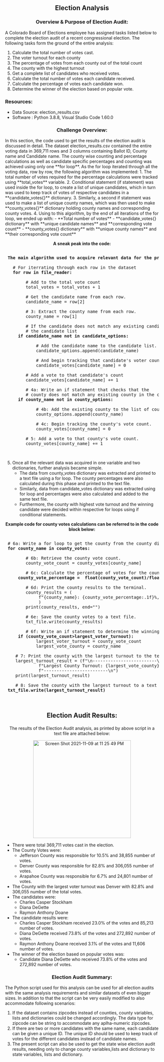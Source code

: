 <h2> <p align=center> Election Analysis </p></h2>

<h3><p align=center>Overview & Purpose of Election Audit: </p></h3>

A Colorado Board of Elections employee has assigned tasks listed below to complete the election audit of a recent congressional election. The following tasks form the ground of the entire analysis:

  1. Calculate the total number of votes cast.
  2. The voter turnout for each county
  3. The percentage of votes from each county out of the total count
  4. The county with the highest turnout
  5. Get a complete list of candidates who received votes.
  6. Calculate the total number of votes each candidate received.
  7. Calculate the percentage of votes each candidate won.
  8. Determine the winner of the election based on popular vote.

### Resources:
- Data Source: election_results.csv
- Software : Python 3.8.8, Visual Studio Code 1.60.0 


<h3><p align=center> Challenge Overview: <p></h3>
In this section, the code used to get the results of the election audit is discussed in detail. 
The dataset election_results.csv contained the entire voting data in 369,711 rows and 3 columns containing Ballot ID, County name and Candidate name.
The county wise counting and percentage calculations as well as candidate specific percentages and counting was achieved using only one **for loop**.
As the for loop iterated through all the voting data, row by row, the following algorithm was implemented:
  1. The total number of  votes required for the percentage calculations were tracked using **total_votes** variable.
  2. Conditional statement (if statement) was used inside the for loop, to create a list of unique candidates, which in turn was used to keep track of votes of respective candidates in a **candidate_votes{}** dictionary.
  3. Similarly, a second if statement was used to make a list of unique county names, which was then used to make **county_votes{}** dictionary holding county names and corresponding county votes.
  4. Using to this algorithm, by the end of all iterations of the for loop, we ended up with:
      - **Total number of votes**
      - **candidate_votes{} dictionary** with **unique candidate names** and **corresponding vote count**
      - **county_votes{} dictionary** with **unique county names** and **their corresponding vote count**

**<p align=center>A sneak peak into the code:</p>**

<pre>

<b> The main algorithm used to acquire relevant data for the present analysis</b>

   # For iterrating through each row in the dataset
   <b>for row in file_reader:</b>

        # Add to the total vote count
        total_votes = total_votes + 1

        # Get the candidate name from each row.
        candidate_name = row[2]

        # 3: Extract the county name from each row.
        county_name = row[1]

        # If the candidate does not match any existing candidate add it to
        # the candidate list
  <b>   if candidate_name not in candidate_options: </b>

            # Add the candidate name to the candidate list.
            candidate_options.append(candidate_name)

            # And begin tracking that candidate's voter count.
            candidate_votes[candidate_name] = 0

        # Add a vote to that candidate's count
        candidate_votes[candidate_name] += 1

        # 4a: Write an if statement that checks that the
        # county does not match any existing county in the county list.
 <b>    if county_name not in county_options: </b>

            # 4b: Add the existing county to the list of counties.
            county_options.append(county_name)

            # 4c: Begin tracking the county's vote count.
            county_votes[county_name] = 0

        # 5: Add a vote to that county's vote count.
        county_votes[county_name] += 1
        
        </pre>
      
  5. Once all the relevant data was acquired in one variable and two dictionaries, further analysis became simple.
      - The data from county_votes dictionary was extracted and printed to a text file using a for loop. The county percentages were also calculated during this phase and printed to the text file.
      - Similarly, data from candidate_votes dictionary was extracted using for loop and percentages were also calculated and added to the same text file.
      - Furthermore, the county with highest vote turnout and the winning candidate were decided within respective for loops using if conditional statements.
      
<b><p align=center> Example code for county votes calculations can be referred to in the code block below:</p> </b>
 
 <pre>
 
 # 6a: Write a for loop to get the county from the county dictionary.
 <b>for county_name in county_votes:</b>

        # 6b: Retrieve the county vote count.
        county_vote_count = county_votes[county_name]

        # 6c: Calculate the percentage of votes for the county.
  <b>   county_vote_percentage =  float(county_vote_count)/float(total_votes)*100 </b>

        # 6d: Print the county results to the terminal.
        county_results = (
             f"{county_name}: {county_vote_percentage:.1f}%, ({county_votes[county_name]:,})\n"             
             )
        print(county_results, end="")   

        # 6e: Save the county votes to a text file.
        txt_file.write(county_results)

        # 6f: Write an if statement to determine the winning county and get its vote count.
   <b>  if (county_vote_count>largest_voter_turnout):  </b>
            largest_voter_turnout = county_vote_count
            largest_vote_county = county_name

    # 7: Print the county with the largest turnout to the terminal.
    largest_turnout_result = (f"\n-------------------------\n"
             f"Largest County Turnout: {largest_vote_county}\n"
             f"-------------------------\n")
    print(largest_turnout_result)

    # 8: Save the county with the largest turnout to a text file.
<b> txt_file.write(largest_turnout_result) </b>
 
 </pre>
 

<h2><p align=center> Election Audit Results: </h2> </p>

<p align=center> The results of the Election Audit analysis, as printed by above script in a text file are attached below: </p>

<p align=center> <img width="320" alt="Screen Shot 2021-11-09 at 11 25 49 PM" src="https://user-images.githubusercontent.com/90424752/141069345-36eb7b01-ed50-4ea0-b8c0-8de655a5ba48.png"> </p>


  * There were total 369,711 votes cast in the election.
  * The County Votes were:
    * Jefferson County was responsible for 10.5% and 38,855 number of votes.
    * Denver County was responsible for 82.8% and 306,055 number of votes.
    * Arapahoe County was responsible for 6.7% and 24,801 number of votes.
  * The County with the largest voter turnout was Denver with 82.8% and 306,055 number of the total votes.
  * The candidates were:
    * Charles Casper Stockham
    * Diana DeGette
    * Raymon Anthony Doane
  * The candidate results were:
    * Charles Casper Stockham received 23.0% of the votes and 85,213 number of votes.
    * Diana DeGette received 73.8% of the votes and 272,892 number of votes.
    * Raymon Anthony Doane received 3.1% of the votes and 11,606 number of votes.
  * The winner of the election based on popular votes was:
    * Candidate Diana DeGette who received 73.8% of the votes and 272,892 number of votes.
    
<h3><p align=center> Election Audit Summary:</p></h3>

The Python script used for this analysis can be used for all election audits with the same analysis requirements and similar datasets of even bigger sizes. In addition to that the script can be very easily modified to also accommodate following scenarios:

  1. If the dataset contains zipcodes instead of counties, county variables, lists and dictionaries could be changed accordingly. The data type for zipcode can be string to accommodate any aplha-numeric zipcodes.
  2. If there are two or more candidates with the same name, each candidate can be given a unique ID. The unique ID should be used to keep track of votes for the different candidates instead of candidate names.
  3. The present script can also be used to get the state wise election audit results, needing only to change county variables,lists and dictionary to state variables, lists and dictionary. 

